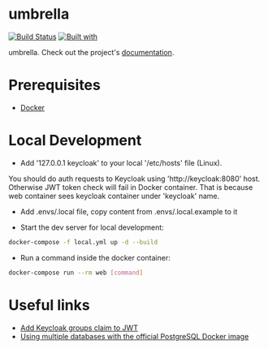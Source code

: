 # umbrella

[![Build Status](https://travis-ci.org/shuryhin-oleksandr/umbrella.svg?branch=master)](https://travis-ci.org/shuryhin-oleksandr/umbrella)
[![Built with](https://img.shields.io/badge/Built_with-Cookiecutter_Django_Rest-F7B633.svg)](https://github.com/agconti/cookiecutter-django-rest)

umbrella. Check out the project's [documentation](http://shuryhin-oleksandr.github.io/umbrella/).

# Prerequisites

- [Docker](https://docs.docker.com/docker-for-mac/install/)  

# Local Development

- Add '127.0.0.1 keycloak' to your local '/etc/hosts' file (Linux).

You should do auth requests to Keycloak using 'http://keycloak:8080' host.
Otherwise JWT token check will fail in Docker container. 
That is because web container sees keycloak container under 'keycloak' name.

- Add .envs/.local file, copy content from .envs/.local.example to it


- Start the dev server for local development:
```bash
docker-compose -f local.yml up -d --build
```

- Run a command inside the docker container:

```bash
docker-compose run --rm web [command]
```

# Useful links

- [Add Keycloak groups claim to JWT](ttps://stackoverflow.com/questions/56362197/keycloak-oidc-retrieve-user-groups-attributes)
- [Using multiple databases with the official PostgreSQL Docker image](https://github.com/mrts/docker-postgresql-multiple-databases)
